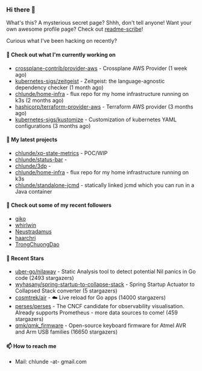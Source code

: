 ### Hi there 👋

What's this? A mysterious secret page? Shhh, don't tell anyone!
Want your own awesome profile page? Check out [readme-scribe](https://github.com/muesli/readme-scribe)!

Curious what I've been hacking on recently?

#### 👷 Check out what I'm currently working on

- [crossplane-contrib/provider-aws](https://github.com/crossplane-contrib/provider-aws) - Crossplane AWS Provider (1 week ago)
- [kubernetes-sigs/zeitgeist](https://github.com/kubernetes-sigs/zeitgeist) - Zeitgeist: the language-agnostic dependency checker (1 month ago)
- [chlunde/home-infra](https://github.com/chlunde/home-infra) - flux repo for my home infrastructure running on k3s  (2 months ago)
- [hashicorp/terraform-provider-aws](https://github.com/hashicorp/terraform-provider-aws) - Terraform AWS provider (3 months ago)
- [kubernetes-sigs/kustomize](https://github.com/kubernetes-sigs/kustomize) - Customization of kubernetes YAML configurations (3 months ago)

#### 🌱 My latest projects

- [chlunde/xp-state-metrics](https://github.com/chlunde/xp-state-metrics) - POC/WIP
- [chlunde/status-bar](https://github.com/chlunde/status-bar) - 
- [chlunde/3dp](https://github.com/chlunde/3dp) - 
- [chlunde/home-infra](https://github.com/chlunde/home-infra) - flux repo for my home infrastructure running on k3s 
- [chlunde/standalone-jcmd](https://github.com/chlunde/standalone-jcmd) - statically linked jcmd which you can run in a Java container



#### 👯 Check out some of my recent followers

- [giko](https://github.com/giko)
- [whirlwin](https://github.com/whirlwin)
- [Neustradamus](https://github.com/Neustradamus)
- [haarchri](https://github.com/haarchri)
- [TrongChuongDao](https://github.com/TrongChuongDao)

#### 🌟 Recent Stars

- [uber-go/nilaway](https://github.com/uber-go/nilaway) - Static Analysis tool to detect potential Nil panics in Go code (2493 stargazers)
- [wyhasany/spring-startup-to-collapse-stack](https://github.com/wyhasany/spring-startup-to-collapse-stack) - Spring Startup Actuator to Collapsed Stack converter (5 stargazers)
- [cosmtrek/air](https://github.com/cosmtrek/air) - ☁️ Live reload for Go apps (14000 stargazers)
- [perses/perses](https://github.com/perses/perses) - The CNCF candidate for observability visualisation. Already supports Prometheus - more data sources to come! (459 stargazers)
- [qmk/qmk_firmware](https://github.com/qmk/qmk_firmware) - Open-source keyboard firmware for Atmel AVR and Arm USB families (16650 stargazers)

#### 📫 How to reach me

- Mail: chlunde -at- gmail.com
